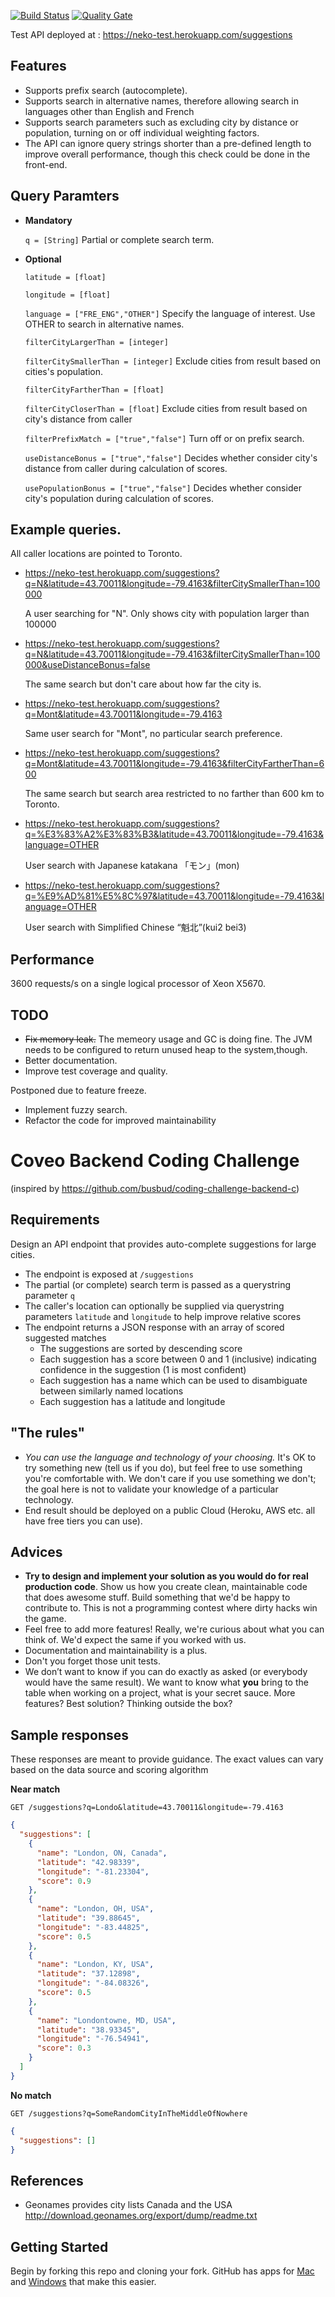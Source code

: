 [![Build Status](https://travis-ci.org/nekoworkshop/backend-coding-challenge.svg?branch=master)](https://travis-ci.org/nekoworkshop/backend-coding-challenge) [![Quality Gate](https://sonarcloud.io/api/badges/measure?key=com.coveo.backendtest:backendtest&metric=coverage)](https://sonarcloud.io/dashboard/index/com.coveo.backendtest:backendtest)

Test API deployed at : https://neko-test.herokuapp.com/suggestions

## Features

- Supports prefix search (autocomplete).
- Supports search in alternative names, therefore allowing search in languages other than English and French
- Supports search parameters such as excluding city by distance or population, turning on or off individual weighting factors.
- The API can ignore query strings shorter than a pre-defined length to improve overall performance, though this check could be done in the front-end.

## Query Paramters

* **Mandatory**

    `q = [String]` Partial or complete search term.
    
* **Optional**

    `latitude = [float]`
    
    `longitude = [float]`
    
    `language = ["FRE_ENG","OTHER"]` Specify the language of interest. Use OTHER to search in alternative names.
    
    `filterCityLargerThan = [integer]`
    
    `filterCitySmallerThan = [integer]` Exclude cities from result based on cities's population.
    
    `filterCityFartherThan = [float]`
    
    `filterCityCloserThan = [float]` Exclude cities from result based on city's distance from caller
    
    `filterPrefixMatch = ["true","false"]` Turn off or on prefix search.
    
    `useDistanceBonus = ["true","false"]` Decides whether consider city's distance from caller during calculation of scores.
    
    `usePopulationBonus = ["true","false"]` Decides whether consider city's population during calculation of scores.
    
## Example queries.

All caller locations are pointed to Toronto.

 - https://neko-test.herokuapp.com/suggestions?q=N&latitude=43.70011&longitude=-79.4163&filterCitySmallerThan=100000

    A user searching for "N". Only shows city with population larger than 100000

 - https://neko-test.herokuapp.com/suggestions?q=N&latitude=43.70011&longitude=-79.4163&filterCitySmallerThan=100000&useDistanceBonus=false

    The same search but don't care about how far the city is.

 - https://neko-test.herokuapp.com/suggestions?q=Mont&latitude=43.70011&longitude=-79.4163

    Same user search for "Mont", no particular search preference.

 - https://neko-test.herokuapp.com/suggestions?q=Mont&latitude=43.70011&longitude=-79.4163&filterCityFartherThan=600

    The same search but search area restricted to no farther than 600 km to Toronto.

 - https://neko-test.herokuapp.com/suggestions?q=%E3%83%A2%E3%83%B3&latitude=43.70011&longitude=-79.4163&language=OTHER

    User search with Japanese katakana 「モン」(mon)

 - https://neko-test.herokuapp.com/suggestions?q=%E9%AD%81%E5%8C%97&latitude=43.70011&longitude=-79.4163&language=OTHER

    User search with Simplified Chinese “魁北”(kui2 bei3)
    

## Performance

3600 requests/s on a single logical processor of Xeon X5670.

## TODO

- ~~Fix memory leak.~~ The memeory usage and GC is doing fine. The JVM needs to be configured to return unused heap to the system,though.
- Better documentation.
- Improve test coverage and quality.


Postponed due to feature freeze.
- Implement fuzzy search.
- Refactor the code for improved maintainability



# Coveo Backend Coding Challenge
(inspired by https://github.com/busbud/coding-challenge-backend-c)

## Requirements

Design an API endpoint that provides auto-complete suggestions for large cities.

- The endpoint is exposed at `/suggestions`
- The partial (or complete) search term is passed as a querystring parameter `q`
- The caller's location can optionally be supplied via querystring parameters `latitude` and `longitude` to help improve relative scores
- The endpoint returns a JSON response with an array of scored suggested matches
    - The suggestions are sorted by descending score
    - Each suggestion has a score between 0 and 1 (inclusive) indicating confidence in the suggestion (1 is most confident)
    - Each suggestion has a name which can be used to disambiguate between similarly named locations
    - Each suggestion has a latitude and longitude

## "The rules"

- *You can use the language and technology of your choosing.* It's OK to try something new (tell us if you do), but feel free to use something you're comfortable with. We don't care if you use something we don't; the goal here is not to validate your knowledge of a particular technology.
- End result should be deployed on a public Cloud (Heroku, AWS etc. all have free tiers you can use).

## Advices

- **Try to design and implement your solution as you would do for real production code**. Show us how you create clean, maintainable code that does awesome stuff. Build something that we'd be happy to contribute to. This is not a programming contest where dirty hacks win the game.
- Feel free to add more features! Really, we're curious about what you can think of. We'd expect the same if you worked with us.
- Documentation and maintainability is a plus.
- Don't you forget those unit tests.
- We don’t want to know if you can do exactly as asked (or everybody would have the same result). We want to know what **you** bring to the table when working on a project, what is your secret sauce. More features? Best solution? Thinking outside the box?

## Sample responses

These responses are meant to provide guidance. The exact values can vary based on the data source and scoring algorithm

**Near match**

    GET /suggestions?q=Londo&latitude=43.70011&longitude=-79.4163

```json
{
  "suggestions": [
    {
      "name": "London, ON, Canada",
      "latitude": "42.98339",
      "longitude": "-81.23304",
      "score": 0.9
    },
    {
      "name": "London, OH, USA",
      "latitude": "39.88645",
      "longitude": "-83.44825",
      "score": 0.5
    },
    {
      "name": "London, KY, USA",
      "latitude": "37.12898",
      "longitude": "-84.08326",
      "score": 0.5
    },
    {
      "name": "Londontowne, MD, USA",
      "latitude": "38.93345",
      "longitude": "-76.54941",
      "score": 0.3
    }
  ]
}
```

**No match**

    GET /suggestions?q=SomeRandomCityInTheMiddleOfNowhere

```json
{
  "suggestions": []
}
```

## References

- Geonames provides city lists Canada and the USA http://download.geonames.org/export/dump/readme.txt

## Getting Started

Begin by forking this repo and cloning your fork. GitHub has apps for [Mac](http://mac.github.com/) and
[Windows](http://windows.github.com/) that make this easier.
